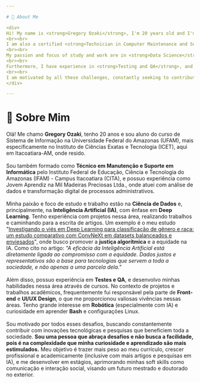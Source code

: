 ```yaml
---

# 👋 About Me

<div>
Hi! My name is <strong>Gregory Ozaki</strong>, I'm 20 years old and I'm a Systems Information student at the Federal University of Amazonas (UFAM), more specifically at the Institute of Exact Sciences and Technology (ICET), here in Itacoatiara-AM, where I live.
<br><br>
I am also a certified <strong>Technician in Computer Maintenance and Support</strong> from the Federal Institute of Education, Science and Technology of Amazonas (IFAM) - Itacoatiara Campus (CITA), and I have experience as a Young Apprentice at Mil Madeiras Preciosas Ltda., where I worked with data analysis and digital transformation of administrative processes.
<br><br>
My passion and focus of study and work are in <strong>Data Science</strong> and, mainly, in <strong>Artificial Intelligence (AI)</strong>, with an emphasis on <strong>Deep Learning</strong>. I have experience with projects in this area, carrying out work and progressing towards writing articles. An example is my study "<a href="https://github.com/gregoryozaki/exploring-bias-in-deep-learning-gender-and-race-classification-with-balanced-and-biased-datasets.git">Investigating Bias in Deep Learning for Gender and Race Classification: A Comparative Study with ConvNeXt on Balanced and Biased Datasets</a>", where I seek to promote <strong>algorithmic justice</strong> and equity in AI. As I quote in the article: <i>"The effectiveness of Artificial Intelligence is directly linked to a commitment to equity. Fair and representative data are the foundation for technologies that serve all of society, not just a portion of it."</i>
<br><br>  
Furthermore, I have experience in <strong>Testing and QA</strong>, and I'm developing my skills in this area through courses. In the context of academic projects and assignments, I was often responsible for <strong>Front-end</strong> and <strong>UI/UX Design</strong>, which provided me with valuable experience in these fields. I have a strong interest in <strong>Robotics</strong> (especially with AI) and curiosity to learn <strong>Bash</strong> scripting and Linux configurations.
<br><br>
I am motivated by all these challenges, constantly seeking to contribute with technological innovations and research that benefit all of society. <strong>I am a person who embraces challenges and does not seek ease, as it is in complexity that my curiosity and learning are most stimulated.</strong> My goal is to add more weight to my resume, grow professionally and academically (including with more AI articles and research), and develop through internships, improving my soft skills such as communication and social interaction, aiming for a future master's and doctorate abroad.
</div>

---
```

# 👋 Sobre Mim

<div>
Olá! Me chamo <strong>Gregory Ozaki</strong>, tenho 20 anos e sou aluno do curso de Sistema de Informação na Universidade Federal do Amazonas (UFAM), mais especificamente no Instituto de Ciências Exatas e Tecnologia (ICET), aqui em Itacoatiara-AM, onde resido.
<br><br>
Sou também formado como <strong>Técnico em Manutenção e Suporte em Informática</strong> pelo Instituto Federal de Educação, Ciência e Tecnologia do Amazonas (IFAM) - Campus Itacoatiara (CITA), e possuo experiência como Jovem Aprendiz na Mil Madeiras Preciosas Ltda., onde atuei com análise de dados e transformação digital de processos administrativos.
<br><br>
Minha paixão e foco de estudo e trabalho estão na <strong>Ciência de Dados</strong> e, principalmente, na <strong>Inteligência Artificial (IA)</strong>, com ênfase em <strong>Deep Learning</strong>. Tenho experiência com projetos nessa área, realizando trabalhos e caminhando para a escrita de artigos. Um exemplo é o meu estudo "<a href="https://github.com/gregoryozaki/exploring-bias-in-deep-learning-gender-and-race-classification-with-balanced-and-biased-datasets.git">Investigando o viés em Deep Learning para classificação de gênero e raça: um estudo comparativo com ConvNeXt em datasets balanceados e enviesados</a>", onde busco promover a <strong>justiça algorítmica</strong> e a equidade na IA. Como cito no artigo: <i>"A eficácia da Inteligência Artificial está diretamente ligada ao compromisso com a equidade. Dados justos e representativos são a base para tecnologias que servem a toda a sociedade, e não apenas a uma parcela dela."</i>
<br><br>
Além disso, possuo experiência em <strong>Testes e QA</strong>, e desenvolvo minhas habilidades nessa área através de cursos. No contexto de projetos e trabalhos acadêmicos, frequentemente fui responsável pela parte de <strong>Front-end</strong> e <strong>UI/UX Design</strong>, o que me proporcionou valiosas vivências nessas áreas. Tenho grande interesse em <strong>Robótica</strong> (especialmente com IA) e curiosidade em aprender <strong>Bash</strong> e configurações Linux.
<br><br>
Sou motivado por todos esses desafios, buscando constantemente contribuir com inovações tecnológicas e pesquisas que beneficiem toda a sociedade. <strong>Sou uma pessoa que abraça desafios e não busca a facilidade, pois é na complexidade que minha curiosidade e aprendizado são mais estimulados.</strong> Meu objetivo é trazer mais peso ao meu currículo, crescer profissional e academicamente (inclusive com mais artigos e pesquisas em IA), e me desenvolver em estágios, aprimorando minhas soft skills como comunicação e interação social, visando um futuro mestrado e doutorado no exterior.
</div>
